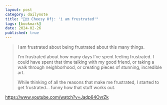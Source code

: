 ```yaml
---
layout: post
category: dailynote
title: "🔗🎞️ Cheesy Hfj: 'i am frustrated'"
tags: [bookmark]
date: 2024-02-26
published: true
---
```

> I am frustrated about being frustrated about this many things.
>
> I'm frustrated about how many days I've spent feeling frustrated.
> I could have spent that time talking with my good friend, or taking a walk through neighborhood, or creating pieces of stunning, incredible art.
>
> While thinking of all the reasons that make me frustrated, I started to get frustrated... funny how that stuff works out.

<!-- it's been 2 months. -->
<!-- i am getting back to blogging but i am not exactly ready to define my thoughts on not just the inactivity, but my current feelings -->
<!-- mainly, what drove me to highlight this video. -->
<!-- because recent events have called me back to it, and it is slightly comforting, that i'm not alone in this feeling of general frustration. -->
<!-- so maybe check back later. -->

<https://www.youtube.com/watch?v=Jadp64OvrZk>
